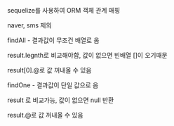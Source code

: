 sequelize를 사용하여 ORM 객체 관계 매핑

naver, sms 제외

findAll - 결과값이 무조건 배열로 옴

result.legnth로 비교해야함, 값이 없으면 빈배열 []이 오기때문

result[0].@로 값 꺼내올 수 있음

findOne - 결과값이 단일 값으로 옴

result 로 비교가능, 값이 없으면 null 반환

result.@로 값 꺼내올 수 있음
